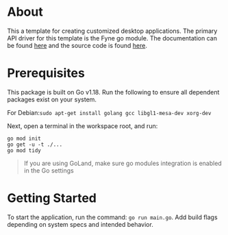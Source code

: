 # About
This a template for creating customized desktop applications. The primary API driver for this template is the Fyne go module. The documentation can be found [here](https://pkg.go.dev/fyne.io/fyne/v2) and the source code is found [here](https://github.com/fyne-io/fyne).

# Prerequisites
This package is built on Go v1.18. Run the following to ensure all dependent packages exist on your system.

For Debian:`sudo apt-get install golang gcc libgl1-mesa-dev xorg-dev`

Next, open a terminal in the workspace root, and run:

```
go mod init
go get -u -t ./...
go mod tidy
```
> If you are using GoLand, make sure go modules integration is enabled in the Go settings

# Getting Started
To start the application, run the command: `go run main.go`. Add build flags depending on system specs and intended behavior.
